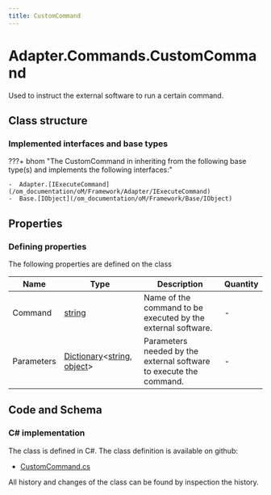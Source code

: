 ```yaml
---
title: CustomCommand
---
```


# Adapter.Commands.CustomCommand

Used to instruct the external software to run a certain command.

## Class structure

### Implemented interfaces and base types

???+ bhom "The CustomCommand in inheriting from the following base type(s) and implements the following interfaces:"

    -  Adapter.[IExecuteCommand](/om_documentation/oM/Framework/Adapter/IExecuteCommand)
    -  Base.[IObject](/om_documentation/oM/Framework/Base/IObject)


## Properties



### Defining properties

The following properties are defined on the class

| Name             | Type             | Description      | Quantity         |
|------------------|------------------|------------------|------------------|
| Command | [string](https://learn.microsoft.com/en-us/dotnet/api/System.String?view=netstandard-2.0) | Name of the command to be executed by the external software. | - |
| Parameters | [Dictionary](https://learn.microsoft.com/en-us/dotnet/api/System.Collections.Generic.Dictionary-2?view=netstandard-2.0)&lt;[string](https://learn.microsoft.com/en-us/dotnet/api/System.String?view=netstandard-2.0), [object](https://learn.microsoft.com/en-us/dotnet/api/System.Object?view=netstandard-2.0)&gt; | Parameters needed by the external software to execute the command. | - |


## Code and Schema

### C# implementation

The class is defined in C#. The class definition is available on github:

- [CustomCommand.cs](https://github.com/BHoM/BHoM_Adapter/blob/develop/Adapter_oM/ExecuteCommands/CustomCommand.cs)

All history and changes of the class can be found by inspection the history.
